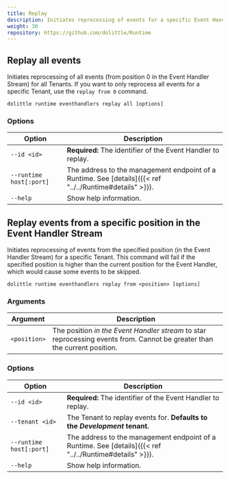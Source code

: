 ```yaml
---
title: Replay
description: Initiates reprocessing of events for a specific Event Handler currently registered a Client to the Runtime
weight: 30
repository: https://github.com/dolittle/Runtime
---
```


## Replay all events

Initiates reprocessing of all events (from position 0 in the Event Handler Stream) for all Tenants.
If you want to only reprocess all events for a specific Tenant, use the `replay from 0` command.

```shell
dolittle runtime eventhandlers replay all [options]
```

### Options

| Option                  | Description                                                                                              |
|-------------------------|----------------------------------------------------------------------------------------------------------|
| `--id <id>`             | **Required:** The identifier of the Event Handler to replay.                                             |
| `--runtime host[:port]` | The address to the management endpoint of a Runtime. See [details]({{< ref "../../Runtime#details" >}}). |
| `--help`                | Show help information.                                                                                   |


## Replay events from a specific position in the Event Handler Stream

Initiates reprocessing of events from the specified position (in the Event Handler Stream) for a specific Tenant.
This command will fail if the specified position is higher than the current position for the Event Handler, which would cause some events to be skipped.

```shell
dolittle runtime eventhandlers replay from <position> [options]
```

### Arguments

| Argument     | Description                                                                                                               |
|--------------|---------------------------------------------------------------------------------------------------------------------------|
| `<position>` | The position _in the Event Handler stream_ to star reprocessing events from. Cannot be greater than the current position. |

### Options

| Option                  | Description                                                                                              |
|-------------------------|----------------------------------------------------------------------------------------------------------|
| `--id <id>`             | **Required:** The identifier of the Event Handler to replay.                                             |
| `--tenant <id>`         | The Tenant to replay events for. **Defaults to the _Development_ tenant.**                               |
| `--runtime host[:port]` | The address to the management endpoint of a Runtime. See [details]({{< ref "../../Runtime#details" >}}). |
| `--help`                | Show help information.                                                                                   |